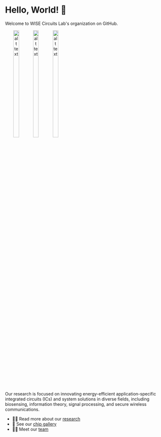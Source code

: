# Hello, World! :wave:

Welcome to WISE Circuits Lab's organization on GitHub. 

<div style="position: relative; display: inline-block; text-align: center;">
  <img src="https://sites.bu.edu/wisecircuits/files/2024/01/IMG20210309161219-1024x852.png" alt="alt text" width="30%"/>
  <img src="https://sites.bu.edu/wisecircuits/files/2023/03/GRAND_die_on-PCB-3-e1678730360150-636x569.jpg" alt="alt text" width="30%"/>
  <img src="https://sites.bu.edu/wisecircuits/files/2024/01/chip_fig_v2-1.png" alt="alt text" width="30%"/>
</div>

Our research is focused on innovating energy-efficient application-specific integrated circuits (ICs) and system solutions in diverse fields, including biosensing, information theory, signal processing, and secure wireless communications.

* 👩‍🔬 Read more about our [research](https://sites.bu.edu/wisecircuits/research/)
* 📸 See our [chip gallery](https://sites.bu.edu/wisecircuits/chip-gallery/)
* 👫👫 Meet our [team](https://sites.bu.edu/wisecircuits/people/)
